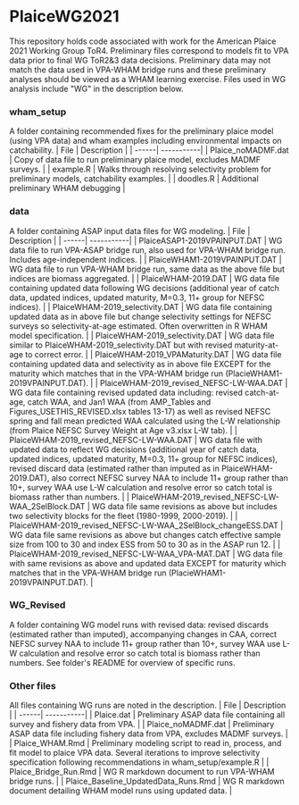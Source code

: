 # PlaiceWG2021

This repository holds code associated with work for the American Plaice 2021 Working Group ToR4. Preliminary files correspond to models fit to VPA data prior to final WG ToR2&3 data decisions. Preliminary data may not match the data used in VPA-WHAM bridge runs and these preliminary analyses should be viewed as a WHAM learning exercise. Files used in WG analysis include "WG" in the description below.

### wham_setup
A folder containing recommended fixes for the preliminary plaice model (using VPA data) and wham examples including environmental impacts on catchability. 
| File | Description |
| ------| -----------|
| Plaice_noMADMF.dat | Copy of data file to run preliminary plaice model, excludes MADMF surveys. |
| example.R | Walks through resolving selectivity problem for preliminary models, catchability examples. |
| doodles.R | Additional preliminary WHAM debugging |

### data
A folder containing ASAP input data files for WG modeling. 
| File | Description |
| ------| -----------|
| PlaiceASAP1-2019VPAINPUT.DAT | WG data file to run VPA-ASAP bridge run, also used for VPA-WHAM bridge run. Includes age-independent indices. |
| PlaiceWHAM1-2019VPAINPUT.DAT | WG data file to run VPA-WHAM bridge run, same data as the above file but indices are biomass aggregated. |
| PlaiceWHAM-2019.DAT | WG data file containing updated data following WG decisions (additional year of catch data, updated indices, updated maturity, M=0.3, 11+ group for NEFSC indices). |
| PlaiceWHAM-2019_selectivity.DAT | WG data file containing updated data as in above file but change selectivity settings for NEFSC surveys so selectivity-at-age estimated. Often overwritten in R WHAM model specification. |
| PlaiceWHAM-2019_selectivity.DAT | WG data file similar to PlaiceWHAM-2019_selectivity.DAT but with revised maturity-at-age to correct error. |
| PlaiceWHAM-2019_VPAMaturity.DAT | WG data file containing updated data and selectivity as in above file EXCEPT for the maturity which matches that in the VPA-WHAM bridge run (PlacieWHAM1-2019VPAINPUT.DAT). |
| PlaiceWHAM-2019_revised_NEFSC-LW-WAA.DAT | WG data file containing revised updated data including: revised catch-at-age, catch WAA, and Jan1 WAA (from AMP_Tables and Figures_USETHIS_REVISED.xlsx tables 13-17) as well as revised NEFSC spring and fall mean predicted WAA calculated using the L-W relationship (from Plaice NEFSC Survey Weight at Age v3.xlsx L-W tab). |
| PlaiceWHAM-2019_revised_NEFSC-LW-WAA.DAT | WG data file with updated data to reflect WG decisions (additional year of catch data, updated indices, updated maturity, M=0.3, 11+ group for NEFSC indices), revised discard data (estimated rather than imputed as in PlaiceWHAM-2019.DAT), also correct NEFSC survey NAA to include 11+ group rather than 10+, survey WAA use L-W calculation and resolve error so catch total is biomass rather than numbers. |
| PlaiceWHAM-2019_revised_NEFSC-LW-WAA_2SelBlock.DAT | WG data file same revisions as above but includes two selectivity blocks for the fleet (1980-1999, 2000-2019). |
| PlaiceWHAM-2019_revised_NEFSC-LW-WAA_2SelBlock_changeESS.DAT | WG data file same revisions as above but changes catch effective sample size from 100 to 30 and index ESS from 50 to 30 as in the ASAP run 12. |
| PlaiceWHAM-2019_revised_NEFSC-LW-WAA_VPA-MAT.DAT | WG data file with same revisions as above and updated data EXCEPT for maturity which matches that in the VPA-WHAM bridge run (PlacieWHAM1-2019VPAINPUT.DAT). |

### WG_Revised
A folder containing WG model runs with revised data: revised discards (estimated rather than imputed), accompanying changes in CAA, correct NEFSC survey NAA to include 11+ group rather than 10+, survey WAA use L-W calculation and resolve error so catch total is biomass rather than numbers. See folder's README for overview of specific runs.

### Other files
All files containing WG runs are noted in the description.
| File | Description |
| ------| -----------|
| Plaice.dat | Preliminary ASAP data file containing all survey and fishery data from VPA. |
| Plaice_noMADMF.dat | Preliminary ASAP data file including fishery data from VPA, excludes MADMF surveys. |
| Plaice_WHAM.Rmd | Preliminary modeling script to read in, process, and fit model to plaice VPA data. Several iterations to improve selectivity specification following recommendations in wham_setup/example.R |
| Plaice_Bridge_Run.Rmd | WG R markdown document to run VPA-WHAM bridge runs. |
| Plaice_Baseline_UpdatedData_Runs.Rmd | WG R markdown document detailing WHAM model runs using updated data. |


